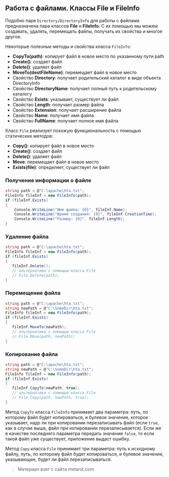 ## Работа с файлами. Классы File и FileInfo

Подобно паре `Directory/DirectoryInfo` для работы с файлами предназначена пара классов **File** и **FileInfo**. С их помощью мы можем создавать, удалять, перемещать файлы, получать их свойства и многое другое.

Некоторые полезные методы и свойства класса `FileInfo`:
- **CopyTo(path)**: копирует файл в новое место по указанному пути path
- **Create()**: создает файл
- **Delete()**: удаляет файл
- **MoveTo(destFileName)**: перемещает файл в новое место
- Свойство **Directory**: получает родительский каталог в виде объекта DirectoryInfo
- Свойство **DirectoryName**: получает полный путь к родительскому каталогу
- Свойство **Exists**: указывает, существует ли файл
- Свойство **Length**: получает размер файла
- Свойство **Extension**: получает расширение файла
- Свойство **Name**: получает имя файла
- Свойство **FullName**: получает полное имя файла

Класс `File` реализует похожую функциональность с помощью статических методов:
- **Copy()**: копирует файл в новое место
- **Create()**: создает файл
- **Delete()**: удаляет файл
- **Move**: перемещает файл в новое место
- **Exists(file)**: определяет, существует ли файл

### Получение информации о файле

```cs
string path = @"C:\apache\hta.txt";
FileInfo fileInf = new FileInfo(path);
if (fileInf.Exists)
{
    Console.WriteLine("Имя файла: {0}", fileInf.Name);
    Console.WriteLine("Время создания: {0}", fileInf.CreationTime);
    Console.WriteLine("Размер: {0}", fileInf.Length);
}
```

### Удаление файла

```cs
string path = @"C:\apache\hta.txt";
FileInfo fileInf = new FileInfo(path);
if (fileInf.Exists)
{
   fileInf.Delete();
   // альтернатива с помощью класса File
   // File.Delete(path);
}
```

### Перемещение файла

```cs
string path = @"C:\apache\hta.txt";
string newPath = @"C:\SomeDir\hta.txt";
FileInfo fileInf = new FileInfo(path);
if (fileInf.Exists)
{
   fileInf.MoveTo(newPath);       
   // альтернатива с помощью класса File
   // File.Move(path, newPath);
}
```

### Копирование файла

```cs
string path = @"C:\apache\hta.txt";
string newPath = @"C:\SomeDir\hta.txt";
FileInfo fileInf = new FileInfo(path);
if (fileInf.Exists)
{
   fileInf.CopyTo(newPath, true);      
   // альтернатива с помощью класса File
   // File.Copy(path, newPath, true);
}
```

Метод `CopyTo` класса `FileInfo` принимает два параметра: путь, по которому файл будет копироваться, и булевое значение, которое указывает, надо ли при копировании перезаписывать файл (если `true`, как в случае выше, файл при копировании перезаписывается). Если же в качестве последнего параметра передать значение `false`, то если такой файл уже существует, приложение выдаст ошибку.

Метод `Copy` класса `File` принимает три параметра: путь к исходному файлу, путь, по которому файл будет копироваться, и булевое значение, указывающее, будет ли файл перезаписываться.


> Материал взят с сайта metanit.com
